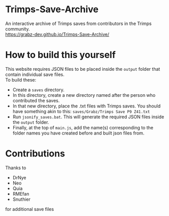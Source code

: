 # Trimps-Save-Archive
An interactive archive of Trimps saves from contributors in the Trimps community.   
https://grabz-dev.github.io/Trimps-Save-Archive/

# How to build this yourself
This website requires JSON files to be placed inside the `output` folder that contain individual save files.  
To build these:
* Create a `saves` directory.
* In this directory, create a new directory named after the person who contributed the saves.
* In that new directory, place the .txt files with Trimps saves. You should have something akin to this: `saves/Grabz/Trimps Save P9 Z41.txt`
* Run `jsonify_saves.bat`. This will generate the required JSON files inside the `output` folder.
* Finally, at the top of `main.js`, add the name(s) corresponding to the folder names you have created before and built json files from.

# Contributions
Thanks to
* DrNye
* Neo
* Quia
* RMEfan
* Snuthier

for additional save files
